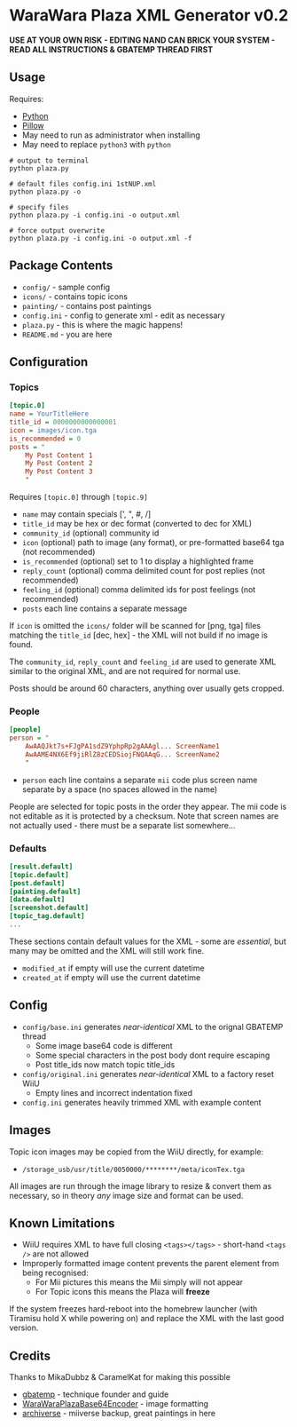 # WaraWara Plaza XML Generator v0.2

**USE AT YOUR OWN RISK - EDITING NAND CAN BRICK YOUR SYSTEM - READ ALL INSTRUCTIONS & GBATEMP THREAD FIRST**

## Usage

Requires:
- [Python](https://www.python.org/downloads/)
- [Pillow](https://pillow.readthedocs.io/en/latest/installation.html#basic-installation)
- May need to run as administrator when installing
- May need to replace `python3` with `python`

```pwsh
# output to terminal
python plaza.py

# default files config.ini 1stNUP.xml
python plaza.py -o

# specify files
python plaza.py -i config.ini -o output.xml

# force output overwrite
python plaza.py -i config.ini -o output.xml -f
```

## Package Contents

- `config/` - sample config
- `icons/` - contains topic icons
- `painting/` - contains post paintings
- `config.ini` - config to generate xml - edit as necessary
- `plaza.py` - this is where the magic happens!
- `README.md` - you are here

## Configuration

### Topics

```ini
[topic.0]
name = YourTitleHere
title_id = 0000000000000001
icon = images/icon.tga
is_recommended = 0
posts = "
    My Post Content 1
    My Post Content 2
    My Post Content 3
    "
```

Requires `[topic.0]` through `[topic.9]`
- `name` may contain specials [', ", #, /]
- `title_id` may be hex or dec format (converted to dec for XML)
- `community_id` (optional) community id
- `icon` (optional) path to image (any format), or pre-formatted base64 tga (not recommended)
- `is_recommended` (optional) set to 1 to display a highlighted frame
- `reply_count` (optional) comma delimited count for post replies (not recommended)
- `feeling_id` (optional) comma delimited ids for post feelings (not recommended)
- `posts` each line contains a separate message

If `icon` is omitted the `icons/` folder will be scanned for [png, tga] files matching the `title_id` [dec, hex] - the XML will not build if no image is found.

The `community_id`, `reply_count` and `feeling_id` are used to generate XML similar to the original XML, and are not required for normal use.

Posts should be around 60 characters, anything over usually gets cropped.

### People

```ini
[people]
person = "
    AwAAQJkt7s+FJgPA1sdZ9YphpRp2gAAAgl... ScreenName1
    AwAAME4NX6Ef9jiRlZ8zCEDSiojFNQAAqG... ScreenName2
    "
```

- `person` each line contains a separate `mii` code plus screen name separate by a space (no spaces allowed in the name)

People are selected for topic posts in the order they appear. The mii code is not editable as it is protected by a checksum. Note that screen names are not actually used - there must be a separate list somewhere...

### Defaults

```ini
[result.default]
[topic.default]
[post.default]
[painting.default]
[data.default]
[screenshot.default]
[topic_tag.default]
...
```

These sections contain default values for the XML - some are *essential*, but many may be omitted and the XML will still work fine.

- `modified_at` if empty will use the current datetime
- `created_at` if empty will use the current datetime

## Config

- `config/base.ini` generates *near-identical* XML to the orignal GBATEMP thread
  - Some image base64 code is different
  - Some special characters in the post body dont require escaping
  - Post title_ids now match topic title_ids
- `config/original.ini` generates *near-identical* XML to a factory reset WiiU
  - Empty lines and incorrect indentation fixed
- `config.ini` generates heavily trimmed XML with example content

## Images

Topic icon images may be copied from the WiiU directly, for example:
- `/storage_usb/usr/title/0050000/********/meta/iconTex.tga`

All images are run through the image library to resize & convert them as necessary, so in theory *any* image size and format can be used.

## Known Limitations

- WiiU requires XML to have full closing `<tags></tags>` - short-hand `<tags />` are not allowed
- Improperly formatted image content prevents the parent element from being recognised:
  - For Mii pictures this means the Mii simply will not appear
  - For Topic icons this means the Plaza will **freeze**

If the system freezes hard-reboot into the homebrew launcher (with Tiramisu hold X while powering on) and replace the XML with the last good version.

## Credits

Thanks to MikaDubbz & CaramelKat for making this possible

- [gbatemp](https://gbatemp.net/threads/i-permanently-gave-wara-wara-plaza-life-again-injected-it-full-of-my-personality-and-you-can-too.562257) - technique founder and guide
- [WaraWaraPlazaBase64Encoder](https://github.com/CaramelKat/WaraWaraPlazaBase64Encoder) - image formatting
- [archiverse](https://archiverse.guide/) - miiverse backup, great paintings in here